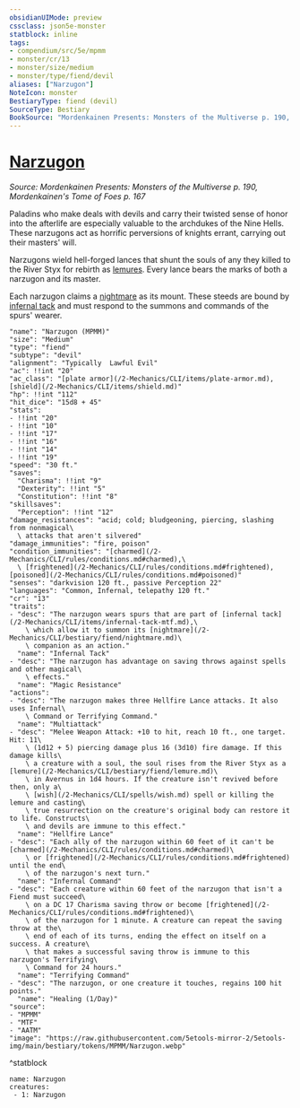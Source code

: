 ```yaml
---
obsidianUIMode: preview
cssclass: json5e-monster
statblock: inline
tags:
- compendium/src/5e/mpmm
- monster/cr/13
- monster/size/medium
- monster/type/fiend/devil
aliases: ["Narzugon"]
NoteIcon: monster
BestiaryType: fiend (devil)
SourceType: Bestiary
BookSource: "Mordenkainen Presents: Monsters of the Multiverse p. 190, Mordenkainen's Tome of Foes p. 167"
---
```

# [Narzugon](2-Mechanics/CLI/bestiary/fiend/narzugon-mpmm.md)
*Source: Mordenkainen Presents: Monsters of the Multiverse p. 190, Mordenkainen's Tome of Foes p. 167*  

Paladins who make deals with devils and carry their twisted sense of honor into the afterlife are especially valuable to the archdukes of the Nine Hells. These narzugons act as horrific perversions of knights errant, carrying out their masters' will.

Narzugons wield hell-forged lances that shunt the souls of any they killed to the River Styx for rebirth as [lemures](/2-Mechanics/CLI/bestiary/fiend/lemure.md). Every lance bears the marks of both a narzugon and its master.

Each narzugon claims a [nightmare](/2-Mechanics/CLI/bestiary/fiend/nightmare.md) as its mount. These steeds are bound by [infernal tack](/2-Mechanics/CLI/items/infernal-tack-mtf.md) and must respond to the summons and commands of the spurs' wearer.

```statblock
"name": "Narzugon (MPMM)"
"size": "Medium"
"type": "fiend"
"subtype": "devil"
"alignment": "Typically  Lawful Evil"
"ac": !!int "20"
"ac_class": "[plate armor](/2-Mechanics/CLI/items/plate-armor.md), [shield](/2-Mechanics/CLI/items/shield.md)"
"hp": !!int "112"
"hit_dice": "15d8 + 45"
"stats":
- !!int "20"
- !!int "10"
- !!int "17"
- !!int "16"
- !!int "14"
- !!int "19"
"speed": "30 ft."
"saves":
  "Charisma": !!int "9"
  "Dexterity": !!int "5"
  "Constitution": !!int "8"
"skillsaves":
  "Perception": !!int "12"
"damage_resistances": "acid; cold; bludgeoning, piercing, slashing from nonmagical\
  \ attacks that aren't silvered"
"damage_immunities": "fire, poison"
"condition_immunities": "[charmed](/2-Mechanics/CLI/rules/conditions.md#charmed),\
  \ [frightened](/2-Mechanics/CLI/rules/conditions.md#frightened), [poisoned](/2-Mechanics/CLI/rules/conditions.md#poisoned)"
"senses": "darkvision 120 ft., passive Perception 22"
"languages": "Common, Infernal, telepathy 120 ft."
"cr": "13"
"traits":
- "desc": "The narzugon wears spurs that are part of [infernal tack](/2-Mechanics/CLI/items/infernal-tack-mtf.md),\
    \ which allow it to summon its [nightmare](/2-Mechanics/CLI/bestiary/fiend/nightmare.md)\
    \ companion as an action."
  "name": "Infernal Tack"
- "desc": "The narzugon has advantage on saving throws against spells and other magical\
    \ effects."
  "name": "Magic Resistance"
"actions":
- "desc": "The narzugon makes three Hellfire Lance attacks. It also uses Infernal\
    \ Command or Terrifying Command."
  "name": "Multiattack"
- "desc": "Melee Weapon Attack: +10 to hit, reach 10 ft., one target. Hit: 11\
    \ (1d12 + 5) piercing damage plus 16 (3d10) fire damage. If this damage kills\
    \ a creature with a soul, the soul rises from the River Styx as a [lemure](/2-Mechanics/CLI/bestiary/fiend/lemure.md)\
    \ in Avernus in 1d4 hours. If the creature isn't revived before then, only a\
    \ [wish](/2-Mechanics/CLI/spells/wish.md) spell or killing the lemure and casting\
    \ true resurrection on the creature's original body can restore it to life. Constructs\
    \ and devils are immune to this effect."
  "name": "Hellfire Lance"
- "desc": "Each ally of the narzugon within 60 feet of it can't be [charmed](/2-Mechanics/CLI/rules/conditions.md#charmed)\
    \ or [frightened](/2-Mechanics/CLI/rules/conditions.md#frightened) until the end\
    \ of the narzugon's next turn."
  "name": "Infernal Command"
- "desc": "Each creature within 60 feet of the narzugon that isn't a Fiend must succeed\
    \ on a DC 17 Charisma saving throw or become [frightened](/2-Mechanics/CLI/rules/conditions.md#frightened)\
    \ of the narzugon for 1 minute. A creature can repeat the saving throw at the\
    \ end of each of its turns, ending the effect on itself on a success. A creature\
    \ that makes a successful saving throw is immune to this narzugon's Terrifying\
    \ Command for 24 hours."
  "name": "Terrifying Command"
- "desc": "The narzugon, or one creature it touches, regains 100 hit points."
  "name": "Healing (1/Day)"
"source":
- "MPMM"
- "MTF"
- "AATM"
"image": "https://raw.githubusercontent.com/5etools-mirror-2/5etools-img/main/bestiary/tokens/MPMM/Narzugon.webp"
```
^statblock

```encounter-table
name: Narzugon
creatures:
 - 1: Narzugon
```